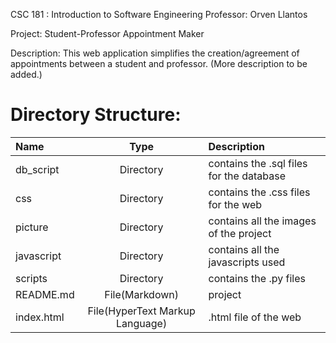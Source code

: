 CSC 181 : Introduction to Software Engineering
Professor: Orven Llantos

Project:
Student-Professor Appointment Maker

Description:
This web application simplifies the creation/agreement of appointments between a student and professor. (More description to be added.)

Directory Structure:
======================
| Name          | Type            | Description                              |
| :------------ |:---------------:|:---------------------------------------- |
| db_script     | Directory       | contains the .sql files for the database |
| css           | Directory       | contains the .css files for the web      |
| picture       | Directory       | contains all the images of the project   |
| javascript    | Directory       | contains all the javascripts used        |
| scripts       | Directory       | contains the .py files                   |
| README.md     | File(Markdown)  | project                                  |
| index.html    | File(HyperText Markup Language) | .html file of the web    |

